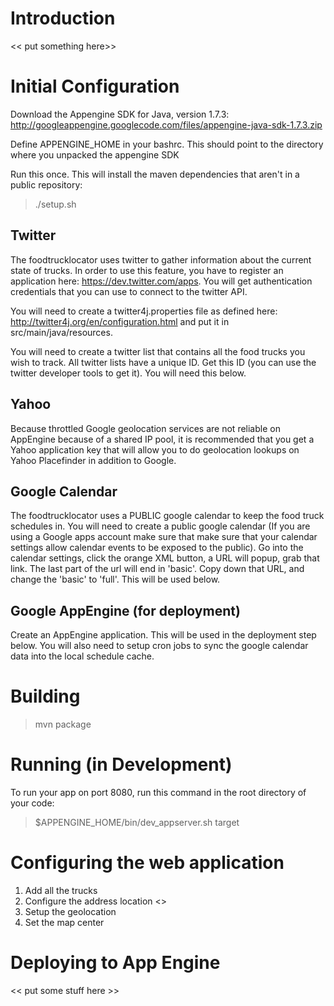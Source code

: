 # Introduction

<< put something here>>

# Initial Configuration

Download the Appengine SDK for Java, version 1.7.3: http://googleappengine.googlecode.com/files/appengine-java-sdk-1.7.3.zip

Define APPENGINE_HOME in your bashrc.  This should point to the directory where you unpacked the appengine SDK

Run this once.  This will install the maven dependencies that aren't in a public repository:

> ./setup.sh

## Twitter

The foodtrucklocator uses twitter to gather information about the current state of trucks.  In order to use this feature, you have to register an application here: https://dev.twitter.com/apps.  You will get authentication credentials that you can use to connect to the twitter API.  

You will need to create a twitter4j.properties file as defined here: http://twitter4j.org/en/configuration.html and put it in src/main/java/resources.

You will need to create a twitter list that contains all the food trucks you wish to track.  All twitter lists have a unique ID.  Get this ID (you can use the twitter developer tools to get it).  You will need this below.

## Yahoo

Because throttled Google geolocation services are not reliable on AppEngine because of a shared IP pool, it is recommended that you get a Yahoo application key that will allow you to do geolocation lookups on Yahoo Placefinder in addition to Google.  

## Google Calendar

The foodtrucklocator uses a PUBLIC google calendar to keep the food truck schedules in.  You will need to create a public google calendar (If you are using a Google apps account make sure that make sure that your calendar settings allow calendar events to be exposed to the public).  Go into the calendar settings, click the orange XML button, a URL will popup, grab that link.  The last part of the url will end in 'basic'.  Copy down that URL, and change the 'basic' to 'full'.  This will be used below.

## Google AppEngine (for deployment)

Create an AppEngine application.  This will be used in the deployment step below.  You will also need to setup cron jobs to sync the google calendar data into the local schedule cache.

# Building

> mvn package

# Running (in Development)

To run your app on port 8080, run this command in the root directory of your code:

> $APPENGINE_HOME/bin/dev_appserver.sh target

# Configuring the web application

1. Add all the trucks
2. Configure the address location <<add more information about this>>
3. Setup the geolocation
4. Set the map center

# Deploying to App Engine

<< put some stuff here >>

